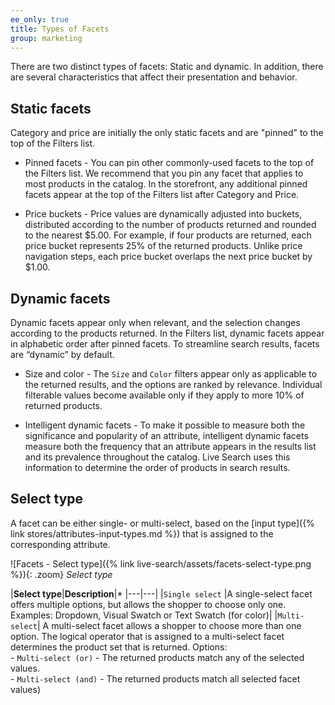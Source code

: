 ```yaml
---
ee_only: true
title: Types of Facets
group: marketing
---
```


There are two distinct types of facets: Static and dynamic. In addition, there are several characteristics that affect their presentation and behavior.

## Static facets

Category and price are initially the only static facets and are "pinned" to the top of the Filters list.

  - Pinned facets - You can pin other commonly-used facets to the top of the Filters list. We recommend that you pin any facet that applies to most products in the catalog. In the storefront, any additional pinned facets appear at the top of the Filters list after Category and Price.

  - Price buckets - Price values are dynamically adjusted into buckets, distributed according to the number of products returned and rounded to the nearest $5.00. For example, if four products are returned, each price bucket represents 25% of the returned products. Unlike price navigation steps, each price bucket overlaps the next price bucket by $1.00.

## Dynamic facets

Dynamic facets appear only when relevant, and the selection changes according to the products returned. In the Filters list, dynamic facets appear in alphabetic order after pinned facets. To streamline search results, facets are “dynamic” by default.

  - Size and color - The `Size` and `Color` filters appear only as applicable to the returned results, and the options are ranked by relevance. Individual filterable values become available only if they apply to more 10% of returned products.

  - Intelligent dynamic facets - To make it possible to measure both the significance and popularity of an attribute, intelligent dynamic facets measure both the frequency that an attribute appears in the results list and its prevalence throughout the catalog. Live Search uses this information to determine the order of products in search results.

## Select type

A facet can be either single- or multi-select, based on the [input type]({% link stores/attributes-input-types.md %}) that is assigned to the corresponding attribute.

![Facets - Select type]({% link live-search/assets/facets-select-type.png %}){: .zoom}
_Select type_

|**Select type**|**Description**|*
|---|---|
|`Single select` |A single-select facet offers multiple options, but allows the shopper to choose only one. Examples: Dropdown, Visual Swatch or Text Swatch (for color)|
|`Multi-select`| A multi-select facet allows a shopper to choose more than one option. The logical operator that is assigned to a multi-select facet determines the product set that is returned. Options: <br />- `Multi-select (or)` - The returned products match any of the selected values.<br />- `Multi-select (and)` - The returned products match all selected facet values)
